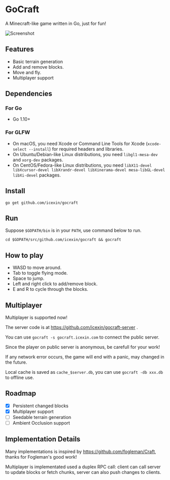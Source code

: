 # GoCraft

A Minecraft-like game written in Go, just for fun!

![Screenshot](https://i.imgur.com/vrGRDg1.png)

## Features

- Basic terrain generation
- Add and remove blocks.
- Move and fly.
- Multiplayer support

## Dependencies

### For Go

- Go 1.10+

### For GLFW

- On macOS, you need Xcode or Command Line Tools for Xcode (`xcode-select --install`) for required headers and libraries.
- On Ubuntu/Debian-like Linux distributions, you need `libgl1-mesa-dev` and `xorg-dev` packages.
- On CentOS/Fedora-like Linux distributions, you need `libX11-devel libXcursor-devel libXrandr-devel libXinerama-devel mesa-libGL-devel libXi-devel` packages.


## Install

`go get github.com/icexin/gocraft`

## Run

Suppose `$GOPATH/bin` is in your `PATH`, use command below to run. 

`cd $GOPATH/src/github.com/icexin/gocraft && gocraft`

## How to play

- WASD to move around.
- Tab to toggle flying mode.
- Space to jump.
- Left and right click to add/remove block.
- E and R to cycle through the blocks.

## Multiplayer

Multiplayer is supported now!

The server code is at https://github.com/icexin/gocraft-server .

You can use `gocraft -s gocraft.icexin.com` to connect the public server.

Since the player on public server is anonymous, be carefull for your work!

If any network error occurs, the game will end with a panic, may changed in the future.

Local cache is saved as `cache_$server.db`, you can use `gocraft -db xxx.db` to offline use.

## Roadmap

- [x] Persistent changed blocks
- [x] Multiplayer support
- [ ] Seedable terrain generation
- [ ] Ambient Occlusion support

## Implementation Details

Many implementations is inspired by https://github.com/fogleman/Craft, thanks for Fogleman's good work!

Multiplayer is implementated used a duplex RPC call: client can call server to update blocks or fetch chunks, server can also push changes to clients. 
